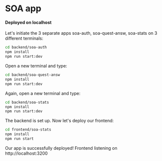 # SOA app
####  Deployed on localhost

Let's initiate the 3 separate apps soa-auth, soa-quest-answ, soa-stats on 3 different terminals:
```sh
cd backend/soa-auth
npm install
npm run start:dev
```
Open a new terminal and type:
```sh
cd backend/soa-quest-answ
npm install
npm run start:dev
```
Again, open a new terminal and type:
```sh
cd backend/soa-stats
npm install
npm run start:dev
```
The backend is set up. Now let's deploy our frontend: 
```sh
cd frontend/soa-stats
npm install
npm run start
```
Our app is successfully deployed! Frontend listening on http://localhost:3200

